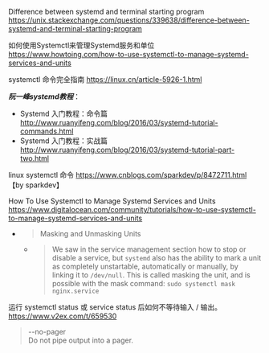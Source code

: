 
Difference between systemd and terminal starting program https://unix.stackexchange.com/questions/339638/difference-between-systemd-and-terminal-starting-program

如何使用Systemctl来管理Systemd服务和单位 https://www.howtoing.com/how-to-use-systemctl-to-manage-systemd-services-and-units

systemctl 命令完全指南 https://linux.cn/article-5926-1.html

***阮一峰systemd教程***：
- Systemd 入门教程：命令篇 http://www.ruanyifeng.com/blog/2016/03/systemd-tutorial-commands.html
- Systemd 入门教程：实战篇 http://www.ruanyifeng.com/blog/2016/03/systemd-tutorial-part-two.html

linux systemctl 命令 https://www.cnblogs.com/sparkdev/p/8472711.html 【by sparkdev】

How To Use Systemctl to Manage Systemd Services and Units https://www.digitalocean.com/community/tutorials/how-to-use-systemctl-to-manage-systemd-services-and-units
- > Masking and Unmasking Units
  * > We saw in the service management section how to stop or disable a service, but `systemd` also has the ability to mark a unit as completely unstartable, automatically or manually, by linking it to `/dev/null`. This is called masking the unit, and is possible with the mask command: `sudo systemctl mask nginx.service`

运行 systemctl status 或 service status 后如何不等待输入 / 输出。 https://www.v2ex.com/t/659530
> --no-pager <br> Do not pipe output into a pager.
